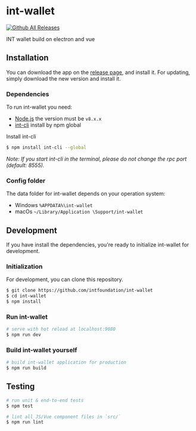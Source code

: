 # int-wallet

[![Github All Releases](https://img.shields.io/github/downloads/intfoundation/int-wallet/total.svg)](http://www.somsubhra.com/github-release-stats/?username=intfoundation&repository=int-wallet)

INT wallet build on electron and vue

## Installation

You can download the app on the [release page](https://github.com/intfoundation/int-wallet/releases), and install it.
For updating, simply download the new version and install it.

### Dependencies

To run int-wallet you need:
- [Node.js](https://nodejs.org) the version must be  `v8.x.x`
- [int-cli](https://www.npmjs.com/package/int-cli) install by npm global

Install int-cli
```bash
$ npm install int-cli --global
```

_Note: If you start int-cli in the terminal, please do not change the rpc port (default: 8555)._

### Config folder

The data folder for int-wallet depends on your operation system:

- Windows `%APPDATA%\int-wallet`
- macOs `~/Library/Application \Support/int-wallet`

## Development

If you have install the dependencies, you're ready to initialize int-wallet for development.

### Initialization

For development, you can clone this repository.

```bash
$ git clone https://github.com/intfoundation/int-wallet
$ cd int-wallet
$ npm install
```

### Run int-wallet

```bash
# serve with hot reload at localhost:9080
$ npm run dev
```

### Build int-wallet yourself


``` bash
# build int-wallet application for production
$ npm run build
```

## Testing

```bash
# run unit & end-to-end tests
$ npm test

# lint all JS/Vue component files in `src/`
$ npm run lint
```


